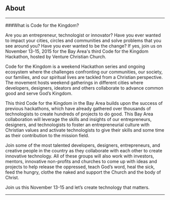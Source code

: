 ﻿## <i class="icon fa-info-circle"></i> <b>About</b>
---

###What is Code for the Kingdom?

Are you an entrepreneur, technologist or innovator? Have you ever wanted to impact your cities, circles and communities and solve problems that you see around you? Have you ever wanted to be the change? If yes, join us on November 13-15, 2015 for the Bay Area's third Code for the Kingdom Hackathon, hosted by Venture Christian Church. 

Code for the Kingdom is a weekend Hackathon series and ongoing ecosystem where the challenges confronting our communities, our society, our families, and our spiritual lives are tackled from a Christian perspective. The movement hosts weekend gatherings in different cities where developers, designers, ideators and others collaborate to advance common good and serve God’s Kingdom.

This third Code for the Kingdom in the Bay Area builds upon the success of previous hackathons, which have already gathered over thousands of technologists to create hundreds of projects to do good. This Bay Area collaboration will leverage the skills and insights of our entrepreneurs, designers, and technologists to foster an entrepreneurial culture with Christian values and activate technologists to give their skills and some time as their contribution to the mission field.

Join some of the most talented developers, designers, entrepreneurs, and creative people in the country as they collaborate with each other to create innovative technology. All of these groups will also work with investors, mentors, innovative non-profits and churches to come up with ideas and projects to help release the oppressed, teach God’s word, heal the sick, feed the hungry, clothe the naked and support the Church and the body of Christ.  

Join us this November 13-15 and let’s create technology that matters. 




<hr/>


